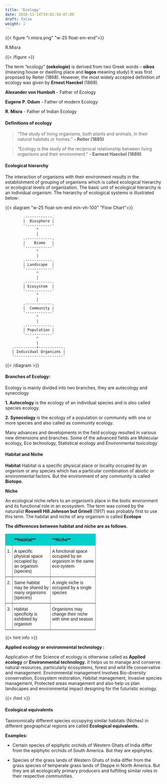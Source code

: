 ```yaml
---
title: 'Ecology'
date: 2018-11-14T19:02:50-07:00
draft: false
weight: 1
---
```



{{< figure "r.misra.png" "w-25 float-sm-end">}}

R.Misra

{{< /figure >}}

The term “ecology” **(oekologie)** is derived from two Greek words – **oikos** (meaning house or dwelling place and **logos** meaning study) It was first proposed by Reiter (1868). However, the most widely accepted definition of ecology was given by **Ernest Haeckel** (1869). 

**Alexander von Humbolt** - Father of Ecology

**Eugene P. Odum** - Father of modern Ecology

**R. Misra** - Father of Indian Ecology



#### Definitions of ecology 

> “The study of living organisms, both plants and animals, in their natural habitats or homes.” **- Reiter (1885)**

> “Ecology is the study of the reciprocal relationship between living organisms and their environment.” **- Earnest Haeckel (1889)**


#### Ecological hierarchy 

The interaction of organisms with their environment results in the establishment of grouping of organisms which is called ecological hierarchy or ecological levels of organization. The basic unit of ecological hierarchy is an individual organism. The hierarchy of ecological systems is illustrated below:

{{< diagram "w-25 float-sm-end min-vh-100" "Flow Chart">}}

```goat
        .------------. 
        |  Biosphere |
        '------------'
              ^
              |
        .------------. 
        |    Biome   |
        '------------'
              ^
              |
        .------------. 
        | Landscape  |
        '------------'
              ^
              |
        .------------. 
        | Ecosystem  |
        '------------'
              ^
              |
        .------------. 
        |  Community |
        '------------'
              ^
              |
        .------------. 
        | Population |
        '------------'
              ^
              |
   .----------+-----------. 
   | Individual Organizms |
   '----------------------'
```

{{< /diagram >}}

#### Branches of Ecology: 

Ecology is mainly divided into two branches,
they are autecology and synecology

**1. Autecology** is the ecology of an individual
species and is also called species ecology.

**2. Synecology** is the ecology of a population or
community with one or more species and also
called as community ecology.

Many advances and developments in the field
ecology resulted in various new dimensions
and branches. Some of the advanced fields are
Molecular ecology, Eco technology, Statistical
ecology and Environmental toxicology


#### Habitat and Niche 

**Habitat**
Habitat is a specific physical place or locality occupied by an organism or any species which has a particular combination of abiotic or environmental factors. But the environment of any community is called **Biotope.**

**Niche**

An ecological niche refers to an organism’s place in the biotic environment and its functional role in an ecosystem. The term was coined by the naturalist **Roswell Hill Johnson but Grinell** (1917) was probably first to use this term. The habitat and niche of any organism is called **Ecotope**

**The differences between habitat and niche are as follows.**

<style type="text/css">
.tg  {border-collapse:collapse;border-spacing:0;}
.tg td{border-color:black;border-style:solid;border-width:1px;font-family:Arial, sans-serif;font-size:14px;
  overflow:hidden;padding:10px 5px;word-break:normal;}
.tg th{border-color:black;border-style:solid;border-width:1px;font-family:Arial, sans-serif;font-size:14px;
  font-weight:normal;overflow:hidden;padding:10px 5px;word-break:normal;}
.tg .tg-item{background-color:#00d2cb;border-color:inherit;text-align:left;vertical-align:top}
.tg .tg-0pky{border-color:inherit;text-align:left;vertical-align:top}
</style>
<table class="tg">
<thead>
  <tr>
    <th class="tg-item"></th>
    <th class="tg-item"><span style="font-weight:bold">**Habitat**</span></th>
    <th class="tg-item"><span style="font-weight:bold">**Niche**</span></th>
  </tr>
</thead>
<tbody>
  <tr>
    <td class="tg-0pky">1.</td>
    <td class="tg-0pky">A specific<br>physical space<br>occupied by<br>an organism<br>(species)</td>
    <td class="tg-0pky">A functional space<br>occupied by an<br>organism in the same<br>eco-system</td>
  </tr>
  <tr>
    <td class="tg-0pky">2.</td>
    <td class="tg-0pky">Same habitat<br>may be shared by<br>many organisms<br>(species)</td>
    <td class="tg-0pky">A single niche is<br>occupied by a single<br>species</td>
  </tr>
  <tr>
    <td class="tg-0pky">3.</td>
    <td class="tg-0pky">Habitat<br>specificity is<br>exhibited by<br>organism</td>
    <td class="tg-0pky">Organisms may<br>change their niche<br>with time and season</td>
  </tr>
</tbody>

</table>


{{< hint info >}}

**Applied ecology or environmental technology :**

Application of the Science of ecology is otherwise called as **Applied ecology** or **Environmental technology.** It helps us to manage and conserve natural resources, particularly ecosystems, forest and wild life conservative and management. Environmental management involves Bio-diversity conservation, Ecosystem restoration, Habitat management, Invasive species management, Protected areas management and also help us plan landscapes and environmental impact designing for the futuristic ecology.

{{< /hint >}}

#### Ecological equivalents 

Taxonomically different species occupying similar habitats (Niches) in different geographical regions are called **Ecological equivalents.**

**Examples:**

* Certain species of epiphytic orchids of Western Ghats of India differ from the epiphytic orchids of South America. But they are epiphytes.

* Species of the grass lands of Western Ghats of India differ from the grass species of temperate grass lands of Steppe in North America. But they are all ecologically primary producers and fulfilling similar roles in their respective communities.

